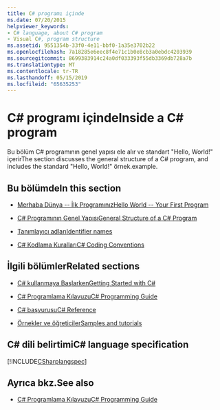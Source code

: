 ```yaml
---
title: C# programı içinde
ms.date: 07/20/2015
helpviewer_keywords:
- C# language, about C# program
- Visual C#, program structure
ms.assetid: 9551354b-33f0-4e11-bbf0-1a35e3702b22
ms.openlocfilehash: 7a18285e6eec8f4e71c1b0e8cb3a0ebdc4203939
ms.sourcegitcommit: 8699383914c24a0df033393f55db3369db728a7b
ms.translationtype: MT
ms.contentlocale: tr-TR
ms.lasthandoff: 05/15/2019
ms.locfileid: "65635253"
---
```

# <a name="inside-a-c-program"></a><span data-ttu-id="561e8-102">C# programı içinde</span><span class="sxs-lookup"><span data-stu-id="561e8-102">Inside a C# program</span></span>

<span data-ttu-id="561e8-103">Bu bölüm C# programının genel yapısı ele alır ve standart "Hello, World!" içerir</span><span class="sxs-lookup"><span data-stu-id="561e8-103">The section discusses the general structure of a C# program, and includes the standard "Hello, World!"</span></span> <span data-ttu-id="561e8-104">örnek.</span><span class="sxs-lookup"><span data-stu-id="561e8-104">example.</span></span>

## <a name="in-this-section"></a><span data-ttu-id="561e8-105">Bu bölümde</span><span class="sxs-lookup"><span data-stu-id="561e8-105">In this section</span></span>

- [<span data-ttu-id="561e8-106">Merhaba Dünya -- İlk Programınız</span><span class="sxs-lookup"><span data-stu-id="561e8-106">Hello World -- Your First Program</span></span>](hello-world-your-first-program.md)

- [<span data-ttu-id="561e8-107">C# Programının Genel Yapısı</span><span class="sxs-lookup"><span data-stu-id="561e8-107">General Structure of a C# Program</span></span>](general-structure-of-a-csharp-program.md)

- [<span data-ttu-id="561e8-108">Tanımlayıcı adları</span><span class="sxs-lookup"><span data-stu-id="561e8-108">Identifier names</span></span>](identifier-names.md)

- [<span data-ttu-id="561e8-109">C# Kodlama Kuralları</span><span class="sxs-lookup"><span data-stu-id="561e8-109">C# Coding Conventions</span></span>](coding-conventions.md)

## <a name="related-sections"></a><span data-ttu-id="561e8-110">İlgili bölümler</span><span class="sxs-lookup"><span data-stu-id="561e8-110">Related sections</span></span>

- [<span data-ttu-id="561e8-111">C# kullanmaya Başlarken</span><span class="sxs-lookup"><span data-stu-id="561e8-111">Getting Started with C#</span></span>](../../getting-started/index.md)

- [<span data-ttu-id="561e8-112">C# Programlama Kılavuzu</span><span class="sxs-lookup"><span data-stu-id="561e8-112">C# Programming Guide</span></span>](../../programming-guide/index.md)

- [<span data-ttu-id="561e8-113">C# başvurusu</span><span class="sxs-lookup"><span data-stu-id="561e8-113">C# Reference</span></span>](../../language-reference/index.md)

- [<span data-ttu-id="561e8-114">Örnekler ve öğreticiler</span><span class="sxs-lookup"><span data-stu-id="561e8-114">Samples and tutorials</span></span>](../../../samples-and-tutorials/index.md)

## <a name="c-language-specification"></a><span data-ttu-id="561e8-115">C# dili belirtimi</span><span class="sxs-lookup"><span data-stu-id="561e8-115">C# language specification</span></span>

[!INCLUDE[CSharplangspec](~/includes/csharplangspec-md.md)]

## <a name="see-also"></a><span data-ttu-id="561e8-116">Ayrıca bkz.</span><span class="sxs-lookup"><span data-stu-id="561e8-116">See also</span></span>

- [<span data-ttu-id="561e8-117">C# Programlama Kılavuzu</span><span class="sxs-lookup"><span data-stu-id="561e8-117">C# Programming Guide</span></span>](../../programming-guide/index.md)
